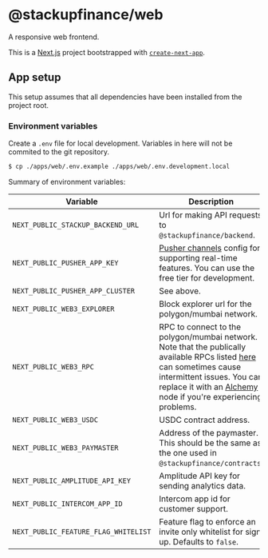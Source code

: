 # @stackupfinance/web

A responsive web frontend.

This is a [Next.js](https://nextjs.org/) project bootstrapped with [`create-next-app`](https://github.com/vercel/next.js/tree/canary/packages/create-next-app).

## App setup

This setup assumes that all dependencies have been installed from the project root.

### Environment variables

Create a `.env` file for local development. Variables in here will not be commited to the git repository.

```bash
$ cp ./apps/web/.env.example ./apps/web/.env.development.local
```

Summary of environment variables:

| Variable                             | Description                                                                                                                                                                                                                                                                                                              |
| ------------------------------------ | ------------------------------------------------------------------------------------------------------------------------------------------------------------------------------------------------------------------------------------------------------------------------------------------------------------------------ |
| `NEXT_PUBLIC_STACKUP_BACKEND_URL`    | Url for making API requests to `@stackupfinance/backend`.                                                                                                                                                                                                                                                                |
| `NEXT_PUBLIC_PUSHER_APP_KEY`         | [Pusher channels](https://pusher.com/channels) config for supporting real-time features. You can use the free tier for development.                                                                                                                                                                                      |
| `NEXT_PUBLIC_PUSHER_APP_CLUSTER`     | See above.                                                                                                                                                                                                                                                                                                               |
| `NEXT_PUBLIC_WEB3_EXPLORER`          | Block explorer url for the polygon/mumbai network.                                                                                                                                                                                                                                                                       |
| `NEXT_PUBLIC_WEB3_RPC`               | RPC to connect to the polygon/mumbai network. Note that the publically available RPCs listed [here](https://docs.polygon.technology/docs/develop/network-details/network/) can sometimes cause intermittent issues. You can replace it with an [Alchemy](https://www.alchemy.com/) node if you're experiencing problems. |
| `NEXT_PUBLIC_WEB3_USDC`              | USDC contract address.                                                                                                                                                                                                                                                                                                   |
| `NEXT_PUBLIC_WEB3_PAYMASTER`         | Address of the paymaster. This should be the same as the one used in `@stackupfinance/contracts`.                                                                                                                                                                                                                        |
| `NEXT_PUBLIC_AMPLITUDE_API_KEY`      | Amplitude API key for sending analytics data.                                                                                                                                                                                                                                                                            |
| `NEXT_PUBLIC_INTERCOM_APP_ID`        | Intercom app id for customer support.                                                                                                                                                                                                                                                                                    |
| `NEXT_PUBLIC_FEATURE_FLAG_WHITELIST` | Feature flag to enforce an invite only whitelist for sign up. Defaults to `false`.                                                                                                                                                                                                                                       |
